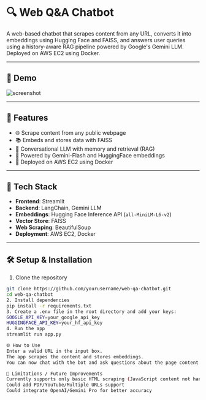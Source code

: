 # 🔍 Web Q&A Chatbot

A web-based chatbot that scrapes content from any URL, converts it into embeddings using Hugging Face and FAISS, and answers user queries using a history-aware RAG pipeline powered by Google's Gemini LLM. Deployed on AWS EC2 using Docker.

---

## 📸 Demo

![screenshot](demo.png) <!-- Replace with actual image or gif path if available -->

---

## 🚀 Features

- 🌐 Scrape content from any public webpage
- 📚 Embeds and stores data with FAISS
- 🧠 Conversational LLM with memory and retrieval (RAG)
- 🔎 Powered by Gemini-Flash and HuggingFace embeddings
- 🐳 Deployed on AWS EC2 using Docker

---

## 🧰 Tech Stack

- **Frontend**: Streamlit
- **Backend**: LangChain, Gemini LLM
- **Embeddings**: Hugging Face Inference API (`all-MiniLM-L6-v2`)
- **Vector Store**: FAISS
- **Web Scraping**: BeautifulSoup
- **Deployment**: AWS EC2, Docker

---

## 🛠️ Setup & Installation

1. Clone the repository
```bash
git clone https://github.com/yourusername/web-qa-chatbot.git
cd web-qa-chatbot
2. Install dependencies
pip install -r requirements.txt
3. Create a .env file in the root directory and add your keys:
GOOGLE_API_KEY=your_google_api_key
HUGGINGFACE_API_KEY=your_hf_api_key
4. Run the app
streamlit run app.py

🌐 How to Use
Enter a valid URL in the input box.
The app scrapes the content and stores embeddings.
You can now chat with the bot and ask questions about the page content!

🧪 Limitations / Future Improvements
Currently supports only basic HTML scraping (JavaScript content not handled)
Could add PDF/YouTube/Multiple URLs support
Could integrate OpenAI/Gemini Pro for better accuracy

